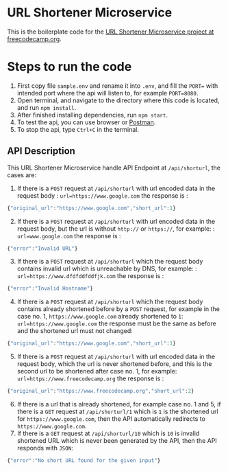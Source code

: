 # URL Shortener Microservice

This is the boilerplate code for the [URL Shortener Microservice project at freecodecamp.org](https://www.freecodecamp.org/learn/back-end-development-and-apis/back-end-development-and-apis-projects/url-shortener-microservice).

# Steps to run the code
1. First copy file `sample.env` and rename it into `.env`, and fill the `PORT=` with intended port where the api  will listen to, for example `PORT=8080`.
2. Open terminal, and navigate to the directory where this code is located, and run `npm install`.
3. After finished installing dependencies, run `npm start`.
4. To test the api, you can use browser or [Postman](https://www.postman.com/downloads/).
5. To stop the api, type `Ctrl+C` in the terminal.

## API Description
This URL Shortener Microservice handle API Endpoint at `/api/shorturl`, the cases are:
1. If there is a `POST` request at `/api/shorturl` with url encoded data in the request body : `url=https://www.google.com` the response is :
```Javascript
{"original_url":"https://www.google.com","short_url":1}
```
2. If there is a `POST` request at `/api/shorturl` with url encoded data in the request body, but the url is without `http://` or `https://`, for example: : `url=www.google.com` the response is :
```Javascript
{"error":"Invalid URL"}
```
3. If there is a `POST` request at `/api/shorturl` which the request body contains invalid url which is unreachable by DNS, for example: : `url=https://www.dfdfddfddfjk.com` the response is :
```Javascript
{"error":"Invalid Hostname"}
```
4. If there is a `POST` request at `/api/shorturl` which the request body contains already shortened before by a `POST` request, for example in the case no. 1, `https://www.google.com` already shortened to `1`: `url=https://www.google.com` the response must be the same as before and the shortened url must not changed:
```Javascript
{"original_url":"https://www.google.com","short_url":1}
```
5. If there is a `POST` request at `/api/shorturl` with url encoded data in the request body, which the url is never shortened before, and this is the second url to be shortened after case no. 1, for example: `url=https://www.freecodecamp.org` the response is :
```Javascript
{"original_url":"https://www.freecodecamp.org","short_url":2}
```
6. If there is a url that is already shortened, for example case no. 1 and 5, if there is a `GET` request at `/api/shorturl/1` which is `1` is the shortened url for `https://www.google.com`, then the API automatically redirects to `https://www.google.com`.
7. If there is a `GET` request at `/api/shorturl/10` which is `10` is invalid shortened URL which is never been generated by the API, then the API responds with `JSON`:
```Javascript
{"error":"No short URL found for the given input"}
```